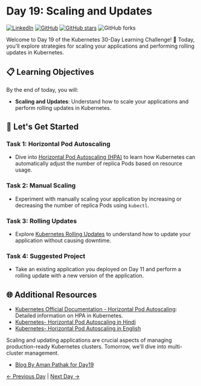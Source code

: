 # Day 19: Scaling and Updates
[![LinkedIn](https://img.shields.io/badge/Connect%20with%20me%20on-LinkedIn-blue.svg)](https://www.linkedin.com/in/aman-devops/)
[![GitHub](https://img.shields.io/github/stars/AmanPathak-DevOps.svg?style=social)](https://github.com/AmanPathak-DevOps)
[![GitHub stars](https://img.shields.io/github/stars/AmanPathak-DevOps/30DaysOfKubernetes)](https://github.com/AmanPathak-DevOps/30DaysOfKubernetes/stargazers)
![GitHub forks](https://img.shields.io/github/forks/AmanPathak-DevOps/30DaysOfKubernetes)

Welcome to Day 19 of the Kubernetes 30-Day Learning Challenge! 🚀 Today, you'll explore strategies for scaling your applications and performing rolling updates in Kubernetes.

## 📋 Learning Objectives

By the end of today, you will:
- **Scaling and Updates**: Understand how to scale your applications and perform rolling updates in Kubernetes.

## 🚀 Let's Get Started

### Task 1: Horizontal Pod Autoscaling
- Dive into [Horizontal Pod Autoscaling (HPA)](https://kubernetes.io/docs/tasks/run-application/horizontal-pod-autoscale/) to learn how Kubernetes can automatically adjust the number of replica Pods based on resource usage.

### Task 2: Manual Scaling
- Experiment with manually scaling your application by increasing or decreasing the number of replica Pods using `kubectl`.

### Task 3: Rolling Updates
- Explore [Kubernetes Rolling Updates](https://kubernetes.io/docs/tutorials/stateful-application/basic-stateful-set/#updating-pods) to understand how to update your application without causing downtime.

### Task 4: Suggested Project
- Take an existing application you deployed on Day 11 and perform a rolling update with a new version of the application.

## 🌐 Additional Resources

- [Kubernetes Official Documentation - Horizontal Pod Autoscaling](https://kubernetes.io/docs/tasks/run-application/horizontal-pod-autoscale/): Detailed information on HPA in Kubernetes.
- [Kubernetes- Horizontal Pod Autoscaling in Hindi](https://youtu.be/hm3jnETOoFo?si=OT2ay0rITn7Mhhsd)
- [Kubernetes- Horizontal Pod Autoscaling in English](https://youtu.be/uxuyPru3_Lc?si=nCKsBP7L_FlY-2GH)

Scaling and updating applications are crucial aspects of managing production-ready Kubernetes clusters. Tomorrow, we'll dive into multi-cluster management.

- [Blog By Aman Pathak for Day19](https://medium.com/devops-dev/day19-kubernetes-autoscaling-da9da2c1d983)

[← Previous Day](../Day18/README.md) | [Next Day →](../Day20/README.md)